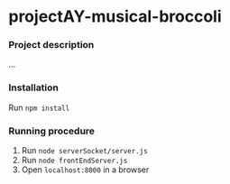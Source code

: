 # projectAY-musical-broccoli

### Project description
...
### Installation
Run `npm install`
### Running procedure 
1. Run `node serverSocket/server.js`
2. Run `node frontEndServer.js`
3. Open `localhost:8000` in a browser
